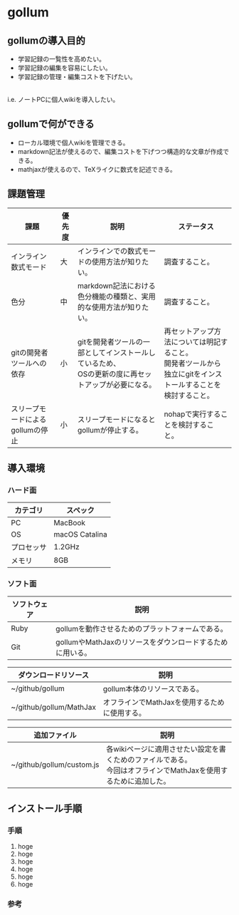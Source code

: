 # gollum

## gollumの導入目的
- 学習記録の一覧性を高めたい。
- 学習記録の編集を容易にしたい。
- 学習記録の管理・編集コストを下げたい。

<br>
i.e. ノートPCに個人wikiを導入したい。

## gollumで何ができる
- ローカル環境で個人wikiを管理できる。
- markdown記法が使えるので、編集コストを下げつつ構造的な文章が作成できる。
- mathjaxが使えるので、TeXライクに数式を記述できる。

## 課題管理
| 課題 | 優先度 | 説明 | ステータス |
---|---|---|---
| インライン数式モード | 大 | インラインでの数式モードの使用方法が知りたい。 | 調査すること。 |
| 色分 | 中 | markdown記法における色分機能の種類と、実用的な使用方法が知りたい。 | 調査すること。 |
| gitの開発者ツールへの依存 | 小 | gitを開発者ツールの一部としてインストールしているため、<br>OSの更新の度に再セットアップが必要になる。 | 再セットアップ方法については明記すること。<br>開発者ツールから独立にgitをインストールすることを検討すること。 |
| スリープモードによるgollumの停止 | 小 | スリープモードになるとgollumが停止する。 | nohapで実行することを検討すること。 |

## 導入環境

### ハード面

| カテゴリ | スペック |
----|---- 
| PC | MacBook |
| OS | macOS Catalina |
| プロセッサ | 1.2GHz |
| メモリ | 8GB |

### ソフト面

| ソフトウェア | 説明 |
----|---- 
| Ruby | gollumを動作させるためのプラットフォームである。 |
| Git | gollumやMathJaxのリソースをダウンロードするために用いる。 |

| ダウンロードリソース | 説明 |
----|---- 
| ~/github/gollum | gollum本体のリソースである。 |
| ~/github/gollum/MathJax | オフラインでMathJaxを使用するために使用する。 |

| 追加ファイル | 説明 |
----|---- 
| ~/github/gollum/custom.js | 各wikiページに適用させたい設定を書くためのファイルである。<br>今回はオフラインでMathJaxを使用するために追加した。 |

## インストール手順

### 手順
1. hoge
 1. hoge
1. hoge
 1. hoge
 1. hoge
1. hoge

### 参考